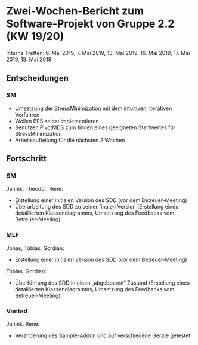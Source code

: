 # Zwei-Wochen-Bericht zum Software-Projekt von Gruppe 2.2 (KW 19/20)
Interne Treffen: 6. Mai 2019, 7. Mai 2019, 13. Mai 2019, 16. Mai 2019, 17. Mai 2019, 18. Mai 2019
## Entscheidungen
### SM
- Umsetzung der StressMinimization mit dem intuitiven, iterativen Verfahren 
- Wollen BFS selbst implementieren
- Benutzen PivotMDS zum finden eines geeigneten Startwertes für StressMinimization
- Arbeitsaufteilung für die nächsten 2 Wochen 
## Fortschritt
### SM
Jannik, Theodor, René:
 - Erstellung einer  initialen Version des SDD (vor dem Betreuer-Meeting)
- Überarbeitung des SDD zu seiner finalen Version (Erstellung eines detaillierten Klassendiagramms, Umsetzung des Feedbacks vom Betreuer-Meeting) 
### MLF
Jonas, Tobias, Gordian:
- Erstellung einer initialen Version des SDD (vor dem Betreuer-Meeting)

Tobias, Gordian: 
- Überführung des SDD in einen „abgebbaren“ Zustand (Erstellung eines detaillierten Klassendiagramms, Umsetzung des Feedbacks vom Betreuer-Meeting) 


### Vanted
Jannik, René:
- Veränderung des Sample-Addon und auf verschiedene Geräte getestet.

